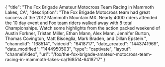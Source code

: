{
    "title": "The Fox Brigade Amateur Motocross Team Racing in Mammoth Lakes, CA",
    "description": "The Fox Brigade Motocross team had great success at the 2012 Mammoth Mountain MX. Nearly 4000 riders attended the 10 day event and Fox team riders walked away with 8 total Championships. Watch some highlights from the action packed weekend of Austin Forkner, Tristan Miller, Ethan Mann, Alex Mann, Jennifer Burton, Thomas Covington, Matt Bisceglia, Mark Braden, and Dillan Epstein.",
    "channelid": "168514",
    "videoid": "6418717",
    "date_created": "1443741969",
    "date_modified": "1444950503",
    "type": "captivate",
    "layout": "channelVideo",
    "url": "\/fox\/the-fox-brigade-amateur-motocross-team-racing-in-mammoth-lakes-ca\/168514-6418717"
}